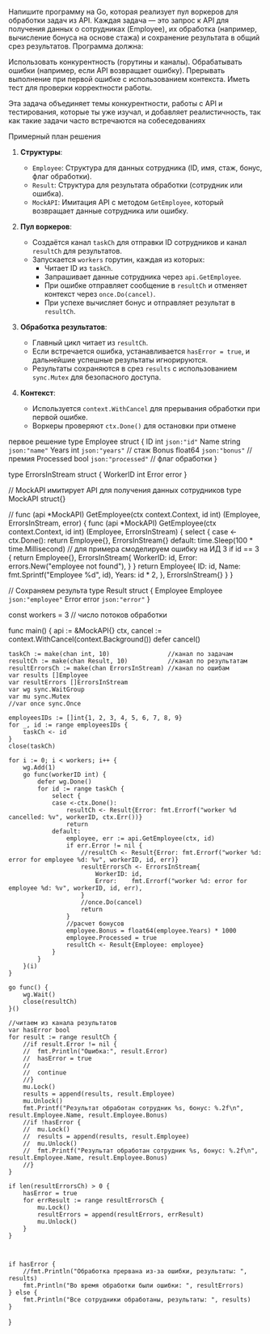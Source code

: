 Напишите программу на Go, которая реализует пул воркеров для обработки задач из API. 
Каждая задача — это запрос к API для получения данных о сотрудниках (Employee), их обработка (например, вычисление бонуса на основе стажа) 
и сохранение результата в общий срез результатов. Программа должна:

Использовать конкурентность (горутины и каналы).
Обрабатывать ошибки (например, если API возвращает ошибку).
Прерывать выполнение при первой ошибке с использованием контекста.
Иметь тест для проверки корректности работы.

Эта задача объединяет темы конкурентности, работы с API и тестирования, которые ты уже изучал, 
и добавляет реалистичность, так как такие задачи часто встречаются на собеседованиях

Примерный план решения 
1. **Структуры**:
    - `Employee`: Структура для данных сотрудника (ID, имя, стаж, бонус, флаг обработки).
    - `Result`: Структура для результата обработки (сотрудник или ошибка).
    - `MockAPI`: Имитация API с методом `GetEmployee`, который возвращает данные сотрудника или ошибку.

2. **Пул воркеров**:
    - Создаётся канал `taskCh` для отправки ID сотрудников и канал `resultCh` для результатов.
    - Запускается `workers` горутин, каждая из которых:
        - Читает ID из `taskCh`.
        - Запрашивает данные сотрудника через `api.GetEmployee`.
        - При ошибке отправляет сообщение в `resultCh` и отменяет контекст через `once.Do(cancel)`.
        - При успехе вычисляет бонус и отправляет результат в `resultCh`.

3. **Обработка результатов**:
    - Главный цикл читает из `resultCh`.
    - Если встречается ошибка, устанавливается `hasError = true`, и дальнейшие успешные результаты игнорируются.
    - Результаты сохраняются в срез `results` с использованием `sync.Mutex` для безопасного доступа.

4. **Контекст**:
    - Используется `context.WithCancel` для прерывания обработки при первой ошибке.
    - Воркеры проверяют `ctx.Done()` для остановки при отмене

первое решение
type Employee struct {
ID        int     `json:"id"`
Name      string  `json:"name"`
Years     int     `json:"years"`     // стаж
Bonus     float64 `json:"bonus"`     // премия
Processed bool    `json:"processed"` // флаг обработки
}

type ErrorsInStream struct {
WorkerID int
Error    error
}

// MockAPI имитирует API для получения данных сотрудников
type MockAPI struct{}

// func (api *MockAPI) GetEmployee(ctx context.Context, id int) (Employee, ErrorsInStream, error) {
func (api *MockAPI) GetEmployee(ctx context.Context, id int) (Employee, ErrorsInStream) {
select {
case <-ctx.Done():
return Employee{}, ErrorsInStream{}
default:
time.Sleep(100 * time.Millisecond)
// для примера смоделируем ошибку на ИД 3
if id == 3 {
return Employee{}, ErrorsInStream{
WorkerID: id,
Error:    errors.New("employee not found"),
}
}
return Employee{
ID:    id,
Name:  fmt.Sprintf("Employee %d", id),
Years: id * 2,
}, ErrorsInStream{}
}
}

// Сохраняем результа
type Result struct {
Employee Employee `json:"employee"`
Error    error    `json:"error"`
}

const workers = 3 // число потоков обработки

func main() {
api := &MockAPI{}
ctx, cancel := context.WithCancel(context.Background())
defer cancel()

	taskCh := make(chan int, 10)                //канал по задачам
	resultCh := make(chan Result, 10)           //канал по результатам
	resultErrorsCh := make(chan ErrorsInStream) //канал по ошибам
	var results []Employee
	var resultErrors []ErrorsInStream
	var wg sync.WaitGroup
	var mu sync.Mutex
	//var once sync.Once

	employeesIDs := []int{1, 2, 3, 4, 5, 6, 7, 8, 9}
	for _, id := range employeesIDs {
		taskCh <- id
	}
	close(taskCh)

	for i := 0; i < workers; i++ {
		wg.Add(1)
		go func(workerID int) {
			defer wg.Done()
			for id := range taskCh {
				select {
				case <-ctx.Done():
					resultCh <- Result{Error: fmt.Errorf("worker %d cancelled: %v", workerID, ctx.Err())}
					return
				default:
					employee, err := api.GetEmployee(ctx, id)
					if err.Error != nil {
						//resultCh <- Result{Error: fmt.Errorf("worker %d: error for employee %d: %v", workerID, id, err)}
						resultErrorsCh <- ErrorsInStream{
							WorkerID: id,
							Error:    fmt.Errorf("worker %d: error for employee %d: %v", workerID, id, err),
						}
						//once.Do(cancel)
						return
					}
					//расчет бонусов
					employee.Bonus = float64(employee.Years) * 1000
					employee.Processed = true
					resultCh <- Result{Employee: employee}
				}
			}
		}(i)
	}

	go func() {
		wg.Wait()
		close(resultCh)
	}()

	//читаем из канала результатов
	var hasError bool
	for result := range resultCh {
		//if result.Error != nil {
		//	fmt.Println("Ошибка:", result.Error)
		//	hasError = true
		//
		//	continue
		//}
		mu.Lock()
		results = append(results, result.Employee)
		mu.Unlock()
		fmt.Printf("Результат обработан сотрудник %s, бонус: %.2f\n", result.Employee.Name, result.Employee.Bonus)
		//if !hasError {
		//	mu.Lock()
		//	results = append(results, result.Employee)
		//	mu.Unlock()
		//	fmt.Printf("Результат обработан сотрудник %s, бонус: %.2f\n", result.Employee.Name, result.Employee.Bonus)
		//}
	}

	if len(resultErrorsCh) > 0 {
		hasError = true
		for errResult := range resultErrorsCh {
			mu.Lock()
			resultErrors = append(resultErrors, errResult)
			mu.Unlock()
		}
	}

	
	
	if hasError {
		//fmt.Println("Обработка прервана из-за ошибки, результаты: ", results)
		fmt.Println("Во время обработки были ошибки: ", resultErrors)
	} else {
		fmt.Println("Все сотрудники обработаны, результаты: ", results)
	}

}